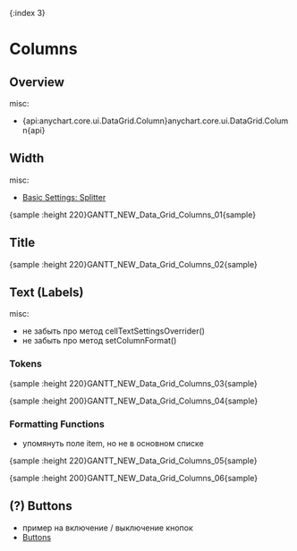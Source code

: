 {:index 3}
# Columns

## Overview

misc:

* {api:anychart.core.ui.DataGrid.Column}anychart.core.ui.DataGrid.Column{api}

## Width

misc:

* [Basic Settings: Splitter](../Basic_Settings#splitter)

{sample :height 220}GANTT\_NEW\_Data\_Grid\_Columns\_01{sample}

## Title

{sample :height 220}GANTT\_NEW\_Data\_Grid\_Columns\_02{sample}

## Text (Labels)

misc:

* не забыть про метод cellTextSettingsOverrider()
* не забыть про метод setColumnFormat()

### Tokens

{sample :height 220}GANTT\_NEW\_Data\_Grid\_Columns\_03{sample}

{sample :height 200}GANTT\_NEW\_Data\_Grid\_Columns\_04{sample}

### Formatting Functions

* упомянуть поле item, но не в основном списке

{sample :height 220}GANTT\_NEW\_Data\_Grid\_Columns\_05{sample}

{sample :height 200}GANTT\_NEW\_Data\_Grid\_Columns\_06{sample}

## (?) Buttons

* пример на включение / выключение кнопок
* [Buttons](Buttons)